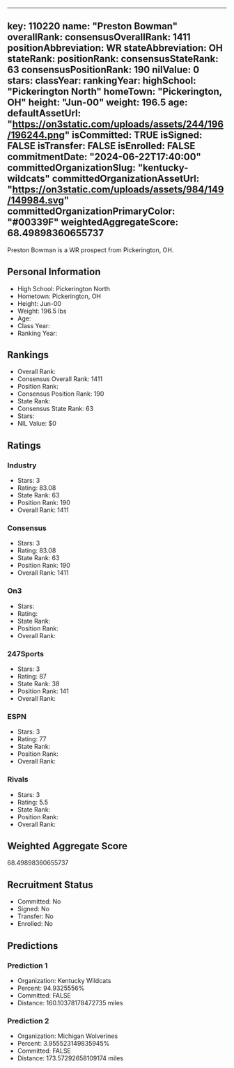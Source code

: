 ---
  key: 110220
  name: "Preston Bowman"
  overallRank: 
  consensusOverallRank: 1411
  positionAbbreviation: WR
  stateAbbreviation: OH
  stateRank: 
  positionRank: 
  consensusStateRank: 63
  consensusPositionRank: 190
  nilValue: 0
  stars: 
  classYear: 
  rankingYear: 
  highSchool: "Pickerington North"
  homeTown: "Pickerington, OH"
  height: "Jun-00"
  weight: 196.5
  age: 
  defaultAssetUrl: "https://on3static.com/uploads/assets/244/196/196244.png"
  isCommitted: TRUE
  isSigned: FALSE
  isTransfer: FALSE
  isEnrolled: FALSE
  commitmentDate: "2024-06-22T17:40:00"
  committedOrganizationSlug: "kentucky-wildcats"
  committedOrganizationAssetUrl: "https://on3static.com/uploads/assets/984/149/149984.svg"
  committedOrganizationPrimaryColor: "#00339F"
  weightedAggregateScore: 68.49898360655737
  ---
  
  Preston Bowman is a WR prospect from Pickerington, OH.
  
  ## Personal Information
  - High School: Pickerington North
  - Hometown: Pickerington, OH
  - Height: Jun-00
  - Weight: 196.5 lbs
  - Age: 
  - Class Year: 
  - Ranking Year: 
  
  ## Rankings
  - Overall Rank: 
  - Consensus Overall Rank: 1411
  - Position Rank: 
  - Consensus Position Rank: 190
  - State Rank: 
  - Consensus State Rank: 63
  - Stars: 
  - NIL Value: $0
  
  ## Ratings
  
  ### Industry
  - Stars: 3
  - Rating: 83.08
  - State Rank: 63
  - Position Rank: 190
  - Overall Rank: 1411
  
  ### Consensus
  - Stars: 3
  - Rating: 83.08
  - State Rank: 63
  - Position Rank: 190
  - Overall Rank: 1411
  
  ### On3
  - Stars: 
  - Rating: 
  - State Rank: 
  - Position Rank: 
  - Overall Rank: 
  
  ### 247Sports
  - Stars: 3
  - Rating: 87
  - State Rank: 38
  - Position Rank: 141
  - Overall Rank: 
  
  ### ESPN
  - Stars: 3
  - Rating: 77
  - State Rank: 
  - Position Rank: 
  - Overall Rank: 
  
  ### Rivals
  - Stars: 3
  - Rating: 5.5
  - State Rank: 
  - Position Rank: 
  - Overall Rank: 
  
  ## Weighted Aggregate Score
  68.49898360655737
  
  ## Recruitment Status
  - Committed: No
  - Signed: No
  - Transfer: No
  - Enrolled: No
  
  
  
  ## Predictions
  
  ### Prediction 1
  - Organization: Kentucky Wildcats
  - Percent: 94.9325556%
  - Committed: FALSE
  - Distance: 160.10378178472735 miles
  
  ### Prediction 2
  - Organization: Michigan Wolverines
  - Percent: 3.955523149835945%
  - Committed: FALSE
  - Distance: 173.57292658109174 miles
  